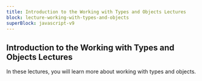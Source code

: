 ```yaml
---
title: Introduction to the Working with Types and Objects Lectures
block: lecture-working-with-types-and-objects
superBlock: javascript-v9
---
```


## Introduction to the Working with Types and Objects Lectures

In these lectures, you will learn more about working with types and objects.

